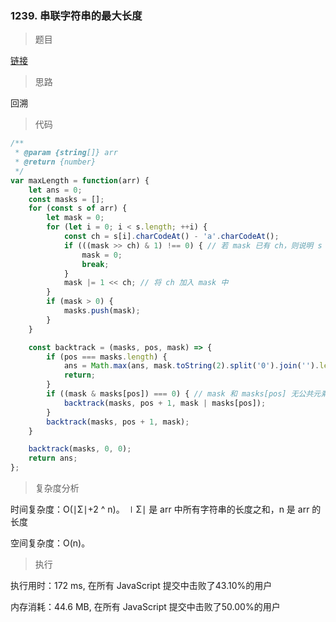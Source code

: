 ### 1239. 串联字符串的最大长度

> 题目

[链接](https://leetcode-cn.com/problems/maximum-length-of-a-concatenated-string-with-unique-characters/)

> 思路

回溯

> 代码

```js
/**
 * @param {string[]} arr
 * @return {number}
 */
var maxLength = function(arr) {
    let ans = 0;
    const masks = [];
    for (const s of arr) {
        let mask = 0;
        for (let i = 0; i < s.length; ++i) {
            const ch = s[i].charCodeAt() - 'a'.charCodeAt();
            if (((mask >> ch) & 1) !== 0) { // 若 mask 已有 ch，则说明 s 含有重复字母，无法构成可行解
                mask = 0;
                break;
            }
            mask |= 1 << ch; // 将 ch 加入 mask 中
        }
        if (mask > 0) {
            masks.push(mask);
        }
    }

    const backtrack = (masks, pos, mask) => {
        if (pos === masks.length) {
            ans = Math.max(ans, mask.toString(2).split('0').join('').length);
            return;
        }
        if ((mask & masks[pos]) === 0) { // mask 和 masks[pos] 无公共元素
            backtrack(masks, pos + 1, mask | masks[pos]);
        }
        backtrack(masks, pos + 1, mask);
    }

    backtrack(masks, 0, 0);
    return ans;
};
```

> 复杂度分析

时间复杂度：O(∣Σ∣+2 ^ n)。 ∣Σ∣ 是 arr 中所有字符串的长度之和，n 是 arr 的长度

空间复杂度：O(n)。

> 执行

执行用时：172 ms, 在所有 JavaScript 提交中击败了43.10%的用户

内存消耗：44.6 MB, 在所有 JavaScript 提交中击败了50.00%的用户
